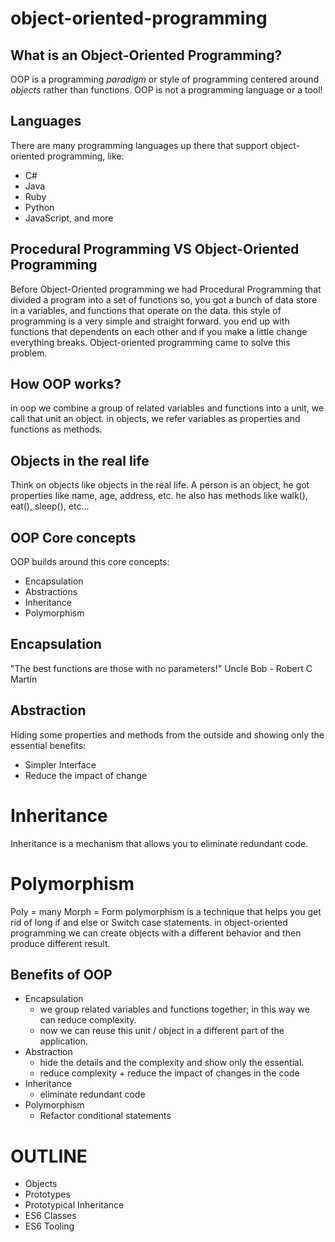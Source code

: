 # object-oriented-programming

## What is an Object-Oriented Programming?

OOP is a programming _paradigm_ or style of programming centered around _objects_ rather than functions.
OOP is not a programming language or a tool!

## Languages

There are many programming languages up there that support object-oriented programming, like:

- C#
- Java
- Ruby
- Python
- JavaScript, and more

## Procedural Programming VS Object-Oriented Programming

Before Object-Oriented programming we had Procedural Programming that divided a program into a set of functions
so, you got a bunch of data store in a variables, and functions that operate on the data.
this style of programming is a very simple and straight forward.
you end up with functions that dependents on each other and if you make a little change everything breaks.
Object-oriented programming came to solve this problem.

## How OOP works?

in oop we combine a group of related variables and functions into a unit, we call that unit an object.
in objects, we refer variables as properties and functions as methods.

## Objects in the real life

Think on objects like objects in the real life.
A person is an object, he got properties like name, age, address, etc.
he also has methods like walk(), eat(), sleep(), etc...

## OOP Core concepts

OOP builds around this core concepts:

- Encapsulation
- Abstractions
- Inheritance
- Polymorphism

## Encapsulation

"The best functions are those with no parameters!" Uncle Bob - Robert C Martin

## Abstraction

Hiding some properties and methods from the outside and showing only the essential
benefits:

- Simpler Interface
- Reduce the impact of change

# Inheritance

Inheritance is a mechanism that allows you to eliminate redundant code.

# Polymorphism

Poly = many
Morph = Form
polymorphism is a technique that helps you get rid of long if and else or Switch case statements.
in object-oriented programming we can create objects with a different behavior and then produce different result.

## Benefits of OOP

- Encapsulation
  - we group related variables and functions together; in this way we can reduce complexity.
  - now we can reuse this unit / object in a different part of the application.
- Abstraction
  - hide the details and the complexity and show only the essential.
  - reduce complexity + reduce the impact of changes in the code
- Inheritance
  - eliminate redundant code
- Polymorphism
  - Refactor conditional statements

# OUTLINE

- Objects
- Prototypes
- Prototypical Inheritance
- ES6 Classes
- ES6 Tooling
